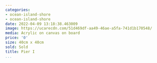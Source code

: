 ```yaml
---
categories:
- ocean-island-shore
- ocean-island-shore
date: 2022-04-09 13:18:38.463009
image: https://ucarecdn.com/51d469df-aa49-46ae-a5fa-741d1b170548/
media: Acrylic on canvas on board
price: '0'
size: 40cm x 40cm
sold: Sold
title: Pier I
...
```

